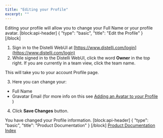 ```yaml
---
title: "Editing your Profile"
excerpt: ""
---
```

Editing your profile will allow you to change your Full Name or your profile avatar.
[block:api-header]
{
  "type": "basic",
  "title": "Edit the Profile"
}
[/block]
1. Sign in to the Distelli WebUI at [https://www.distelli.com/login](https://www.distelli.com/login)
2. While signed in to the Distelli WebUI, click the word **Owner** in the top right. If you are currently in a team view, click the team name.

This will take you to your account Profile page.

3. Here you can change your:
  - Full Name
  - Gravatar Email (for more info on this see [Adding an Avatar to your Profile](doc:adding-a-gravatar-to-your-profile) )
4. Click **Save Changes** button.

You have changed your Profile information.
[block:api-header]
{
  "type": "basic",
  "title": "Product Documentation"
}
[/block]
[Product Documentation Index](doc:product-documentation-index)